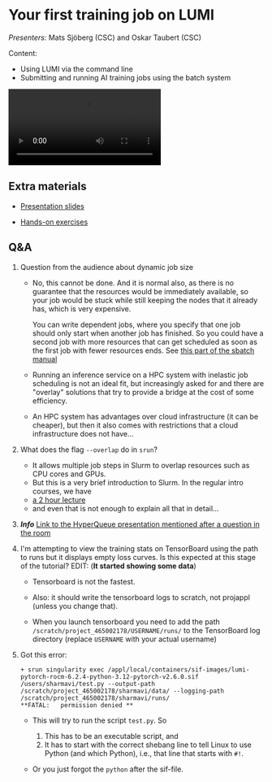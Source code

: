 # Your first training job on LUMI

*Presenters:* Mats Sjöberg (CSC) and Oskar Taubert (CSC)

Content:

-   Using LUMI via the command line
-   Submitting and running AI training jobs using the batch system

<!--
A video recording will follow.
-->

<video src="https://462000265.lumidata.eu/ai-20251008/recordings/03_FirstJob.mp4" controls="controls"></video>


## Extra materials

<!--
More materials will become available during and shortly after the course
-->


-   [Presentation slides](https://462000265.lumidata.eu/ai-20251008/files/LUMI-ai-20251008-03-First_AI_job.pdf)

-   [Hands-on exercises](E03_FirstJob.md)

<!--
-   [More extensive training materials on Slurm from the recent introductory "Supercomputing with LUMI" course from March 2025](../2p3day-20250303/index.md)

    -   A more detailed introduction to Slurm but without AI-specific examples is given in the 
        ["Slurm on LUMI" presentation](../2p3day-20250303/M201-Slurm.md).
        It also discusses the `sacct` command that can be used to get at least some resource use info
        from jobs.

    -   The presentation ["Process and Thread Distribution and Binding"](../2p3day-20250303/M202-Binding.md)
        is more oriented towards traditional HPC codes, but the discussion on a proper mapping
        of GPU dies onto CPU chiplets is also relevant for AI applications. But that is a discussion
        for the second day of this course/workshop.
-->


## Q&A

1.  Question from the audience about dynamic job size

    -   No, this cannot be done. And it is normal also, as there is no guarantee that the resources 
        would be immediately available, so your job would be stuck while still keeping the nodes 
        that it already has, which is very expensive.

        You can write dependent jobs, where you specify that one job should only start when another 
        job has finished. So you could have a second job with more resources that can get scheduled 
        as soon as the first job with fewer resources ends. 
        See [this part of the sbatch manual](https://slurm.schedmd.com/archive/slurm-23.02.7/sbatch.html#OPT_dependency)

    -   Running an inference service on a HPC system with inelastic job scheduling is not an ideal fit, 
        but increasingly asked for and there are "overlay" solutions that try to provide a bridge 
        at the cost of some efficiency.

    -   An HPC system has advantages over cloud infrastructure (it can be cheaper), but then it also 
        comes with restrictions that a cloud infrastructure does not have...
     
2.  What does the flag `--overlap` do in `srun`?

    -   It allows multiple job steps in Slurm to overlap resources such as CPU cores and GPUs. 
    -   But this is a very brief introduction to Slurm. In the regular intro courses, we have 
    -   [a 2 hour lecture](https://lumi-supercomputer.github.io/LUMI-training-materials/2day-20250602/M201-Slurm/) 
    -   and even that is not enough to explain all that in detail...

3.  ***Info*** [Link to the HyperQueue presentation mentioned after a question in the room]( https://lumi-supercomputer.github.io/LUMI-training-materials/User-Coffee-Breaks/20240131-user-coffee-break-HyperQueue/)

4.  I'm attempting to view the training stats on TensorBoard using the path to runs but it displays empty loss curves. 
    Is this expected at this stage of the tutorial? EDIT: (**It started showing some data**)

    -   Tensorboard is not the fastest.

    -   Also: it should write the tensorboard logs to scratch, not projappl (unless you change that).

    -   When you launch tensorboard you need to add the path `/scratch/project_465002178/USERNAME/runs/` 
        to the TensorBoard log directory (replace `USERNAME` with your actual username)

6.  Got this error: 
    ```
    + srun singularity exec /appl/local/containers/sif-images/lumi-pytorch-rocm-6.2.4-python-3.12-pytorch-v2.6.0.sif /users/sharmavi/test.py --output-path /scratch/project_465002178/sharmavi/data/ --logging-path /scratch/project_465002178/sharmavi/runs/
    **FATAL:   permission denied **
    ```

    -   This will try to run the script `test.py`. So 
       
         1.  This has to be an executable script, and
         2.  It has to start with the correct shebang line to tell Linux to use Python
             (and which Python), i.e., that line that starts with `#!`.

    -   Or you just forgot the `python` after the sif-file.

